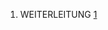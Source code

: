 1.  WEITERLEITUNG
    [1](http://fablab-cottbus.de/wiki/mediawiki/images/2/25/Pumpstation_Protokoll_22.02.2014.pdf)